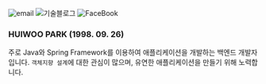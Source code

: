 ![email](https://img.shields.io/badge/Email-parkhuiwo0@gmail.com-red.svg)
![기술블로그](https://img.shields.io/badge/Blog-https://parkhuiwo0.github.io-brightgreen.svg)
![FaceBook](https://img.shields.io/badge/Facebook-https://fb.com/parkhuiwo0-blue.svg)

### HUIWOO PARK (1998. 09. 26)

주로 Java와 Spring Framework를 이용하여 애플리케이션을 개발하는 백엔드 개발자입니다. `객체지향 설계`에 대한 관심이 많으며, 유연한 애플리케이션을 만들기 위해 노력합니다.




